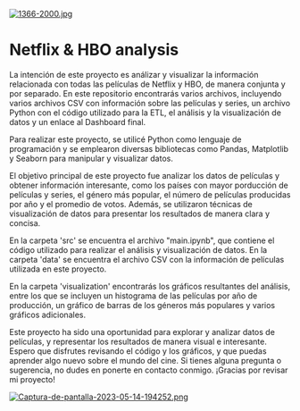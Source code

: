 
[![1366-2000.jpg](https://i.postimg.cc/k5XNTJdC/1366-2000.jpg)](https://postimg.cc/879r5V5X)

# Netflix & HBO analysis

La intención de este proyecto es análizar y visualizar la información relacionada con todas las películas de Netflix y HBO, de manera conjunta y por separado. En este repositorio encontrarás varios archivos, incluyendo varios archivos CSV con información sobre las películas y series, un archivo Python con el código utilizado para la ETL, el análisis y la visualización de datos y un enlace al Dashboard final.

Para realizar este proyecto, se utilicé Python como lenguaje de programación y se emplearon diversas bibliotecas como Pandas, Matplotlib y Seaborn para manipular y visualizar datos.

El objetivo principal de este proyecto fue analizar los datos de películas y obtener información interesante, como los países con mayor porducción de películas y series, el género más popular, el número de películas producidas por año y el promedio de votos. Además, se utilizaron técnicas de visualización de datos para presentar los resultados de manera clara y concisa.

En la carpeta 'src' se encuentra el archivo "main.ipynb", que contiene el código utilizado para realizar el análisis y visualización de datos. En la carpeta 'data' se encuentra el archivo CSV con la información de películas utilizada en este proyecto.

En la carpeta 'visualization' encontrarás los gráficos resultantes del análisis, entre los que se incluyen un histograma de las películas por año de producción, un gráfico de barras de los géneros más populares y varios gráficos adicionales.

Este proyecto ha sido una oportunidad para explorar y analizar datos de películas, y representar los resultados de manera visual e interesante. Espero que disfrutes revisando el código y los gráficos, y que puedas aprender algo nuevo sobre el mundo del cine. Si tienes alguna pregunta o sugerencia, no dudes en ponerte en contacto conmigo. ¡Gracias por revisar mi proyecto!

[![Captura-de-pantalla-2023-05-14-194252.png](https://i.postimg.cc/wxt2KjRT/Captura-de-pantalla-2023-05-14-194252.png)](https://postimg.cc/YjHYYkxJ)